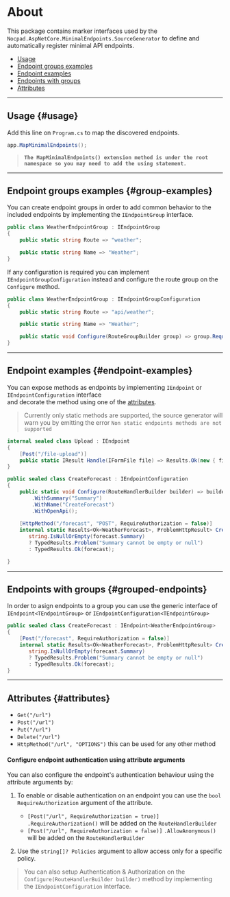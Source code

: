 
# About
This package contains marker interfaces used by the `Nocpad.AspNetCore.MinimalEndpoints.SourceGenerator` to define and automatically register minimal API endpoints.


- [Usage](#usage)
- [Endpoint groups examples](#group-examples)
- [Endpoint examples](#endpoint-examples)
- [Endpoints with groups](#grouped-endpoints)
- [Attributes](#attributes)

---
## Usage {#usage}

Add this line on `Program.cs` to map the discovered endpoints.
```c# 
app.MapMinimalEndpoints();
```

>**`The MapMinimalEndpoints() extension method is under the root namespace so you may need to add the using statement.`**

---
## Endpoint groups examples  {#group-examples}

You can create endpoint groups in order to add common behavior to the included endpoints by implementing the `IEndpointGroup` interface.

```c#
public class WeatherEndpointGroup : IEndpointGroup
{
    public static string Route => "weather";

    public static string Name => "Weather";
}
```

If any configuration is required you can implement `IEndpointGroupConfiguration` instead and configure the route group on the `Configure` method.
```c#
public class WeatherEndpointGroup : IEndpointGroupConfiguration
{
    public static string Route => "api/weather";

    public static string Name => "Weather";

    public static void Configure(RouteGroupBuilder group) => group.RequireAuthorization();
}
```

---
## Endpoint examples  {#endpoint-examples}

You can expose methods as endpoints by implementing `IEndpoint` or `IEndpointConfiguration` interface  
and decorate the method using one of the [attributes](#attributes).

>Currently only static methods are supported, the source generator will warn you by emitting the error `Non static endpoints methods are not supported`


```c#
internal sealed class Upload : IEndpoint
{
    [Post("/file-upload")]
    public static IResult Handle(IFormFile file) => Results.Ok(new { file.FileName, file.ContentType, file.Length });
}
```

```c#
public sealed class CreateForecast : IEndpointConfiguration
{
    public static void Configure(RouteHandlerBuilder builder) => builder
        .WithSummary("Summary")
        .WithName("CreateForecast")
        .WithOpenApi();
    
    [HttpMethod("/forecast", "POST", RequireAuthorization = false)]
    internal static Results<Ok<WeatherForecast>, ProblemHttpResult> Create(WeatherForecast forecast) =>
       string.IsNullOrEmpty(forecast.Summary)
       ? TypedResults.Problem("Summary cannot be empty or null")
       : TypedResults.Ok(forecast);

}
```

---
## Endpoints with groups  {#grouped-endpoints}
In order to asign endpoints to a group you can use the generic interface of `IEndpoint<TEndpointGroup>` or `IEndpointConfiguration<TEndpointGroup>`  
  
```c#
public sealed class CreateForecast : IEndpoint<WeatherEndpointGroup>
{
    [Post("/forecast", RequireAuthorization = false)]
    internal static Results<Ok<WeatherForecast>, ProblemHttpResult> Create(WeatherForecast forecast) =>
       string.IsNullOrEmpty(forecast.Summary)
       ? TypedResults.Problem("Summary cannot be empty or null")
       : TypedResults.Ok(forecast);
}
```
---
## Attributes {#attributes}

- `Get("/url")`
- `Post("/url")`
- `Put("/url")`
- `Delete("/url")`
- `HttpMethod("/url", "OPTIONS")` this can be used for any other method

#### Configure endpoint authentication using attribute arguments
You can also configure the endpoint's authentication behaviour using the attribute arguments by:    
1. To enable or disable authentication on an endpoint you can use the `bool RequireAuthorization` argument of the attribute.
     - `[Post("/url", RequireAuthorization = true)]` `.RequireAuthorization()` will be added on the `RouteHandlerBuilder` 
     - `[Post("/url", RequireAuthorization = false)]` `.AllowAnonymous()` will be added on the `RouteHandlerBuilder`  

2. Use the `string[]? Policies` argument to allow access only for a specific policy.


>You can also setup Authentication & Authorization on the `Configure(RouteHandlerBuilder builder)` method by implementing the `IEndpointConfiguration` interface.

